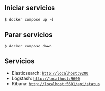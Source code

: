 
## Iniciar servicios

```
$ docker compose up -d
```
## Parar servicios
```
$ docker compose down
```
## Servicios

* Elasticsearch: [`http://localhost:9200`](http://localhost:9200)
* Logstash: [`http://localhost:9600`](http://localhost:9600)
* Kibana: [`http://localhost:5601/api/status`](http://localhost:5601/api/status)